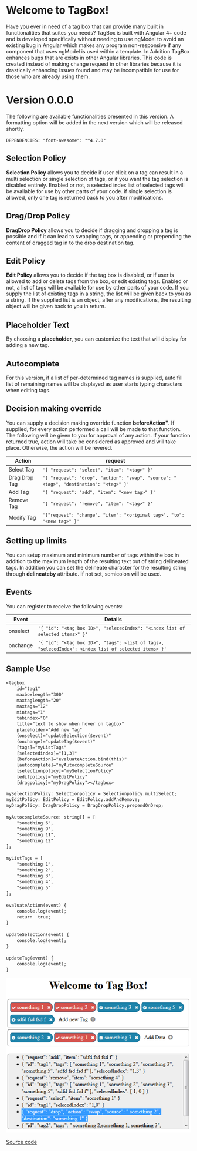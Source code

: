 # Welcome to TagBox!

Have you ever in need of a tag box that can provide many built in functionalities that suites you needs? TagBox is built with Angular 4+ code and is developed specifically without needing to use ngModel to avoid an existing bug in Angular which makes any program non-responsive if any component that uses ngModel is used within a template.  In Addition TagBox enhances bugs that are exists in other Angular libraries.  This code is created instead of making change request in other libraries because it is drastically enhancing issues found and may be incompatible for use for those who are already using them.


# Version 0.0.0

The following are available functionalities presented in this version. A formatting option will be added in the next version which will be released shortly.
```
DEPENDENCIES: "font-awesome": "^4.7.0"
```

## Selection Policy

**Selection Policy** allows you to decide if user click on a tag can result in a multi selection or single selection of tags, or if you want the tag selection is disabled entirely. Enabled or not, a selected index list of selected tags will be available for use by other parts of your code. if single selection is allowed, only one tag is returned back to you after modifications.

## Drag/Drop Policy

**DragDrop Policy** allows you to decide if dragging and dropping a tag is possible and if it can lead to swapping tags, or appending or prepending the content of dragged tag in to the drop destination tag.

## Edit Policy

**Edit Policy** allows you to decide if the tag box is disabled, or if user is allowed to add or delete tags from the box, or edit existing tags. Enabled or not, a list of tags will be available for use by other parts of your code.  If you supply the list of existing tags in a string, the list will be given back to you as a string. If the supplied list is an object, after any modifications, the resulting object will be given back to you in return.

## Placeholder Text

By choosing a **placeholder**, you can customize the text that will display for adding a new tag.

## Autocomplete

For this version, if a list of per-determined tag names is supplied, auto fill list of remaining names will be displayed as user starts typing characters when editing tags.

## Decision making override

You can supply a decision making override function **beforeAction"**. If supplied, for every action performed a call will be made to that function.
The following will be given to you for approval of any action. If your function returned true, action will take be considered as approved and will take place. Otherwise, the action will be revered.

| Action               |request                                                   |
|----------------|-------------------------------------------------------------|
|Select Tag|`'{ "request": "select", "item": "<tag>" }'`                        |
|Drag Drop Tag|`'{ "request": "drop", "action": "swap", "source": "<tag>", "destination": "<tag>" }'`                        |
|Add Tag|`'{ "request": "add", "item": "<new tag>" }'`                        |
|Remove Tag          |`'{ "request": "remove", "item": "<tag>" }'`                        |
|Modify Tag          |`'{"request": "change", "item": "<original tag>", "to": "<new tag>" }'`|

## Setting up limits
You can setup maximum and minimum number of tags within the box in addition to the maximum length of the resulting text out of string delineated tags.  In addition you can set the delineate character for the resulting string through **delineateby** attribute.  If not set, semicolon will be used.

## Events
You can register to receive the following events:

| Event               |Details                                                   |
|----------------|-------------------------------------------------------------|
|onselect|`'{ "id": "<tag box ID>", "selecedIndex": "<index list of selected items>" }'`                        |
|onchange          |`'{ "id": "<tag box ID>", "tags": <list of tags>, "selecedIndex": <index list of selected items> }'`|

## Sample Use

```
<tagbox
	id="tag1"
	maxboxlength="300"
	maxtaglength="20"
	maxtags="12"
	mintags="1"
	tabindex="0"
	title="text to show when hover on tagbox"
	placeholder="Add new Tag"
	(onselect)="updateSelection($event)"
	(onchange)="updateTag($event)"
	[tags]="myListTags"
	[selectedindex]="[1,3]"
	[beforeAction]="evaluateAction.bind(this)"
	[autocomplete]="myAutocompleteSource"
	[selectionpolicy]="mySelectionPolicy"
	[editpolicy]="myEditPolicy"
	[dragpolicy]="myDragPolicy"></tagbox>
```
```
mySelectionPolicy: Selectionpolicy = Selectionpolicy.multiSelect;
myEditPolicy: EditPolicy = EditPolicy.addAndRemove;
myDragPolicy: DragDropPolicy = DragDropPolicy.prependOnDrop;

myAutocompleteSource: string[] = [
	"something 6",
	"something 9",
	"something 11",
	"something 12"
];

myListTags = [
	"something 1",
	"something 2",
	"something 3",
	"something 4",
	"something 5"
];

evaluateAction(event) {
	console.log(event);
	return  true;
}

updateSelection(event) {
	console.log(event);
}

updateTag(event) {
	console.log(event);
}
```

![alt text](https://raw.githubusercontent.com/msalehisedeh/tagbox/master/sample.png  "What you would see when a tagbox is used")

[Source code](https://raw.githubusercontent.com/msalehisedeh/tagbox/)

